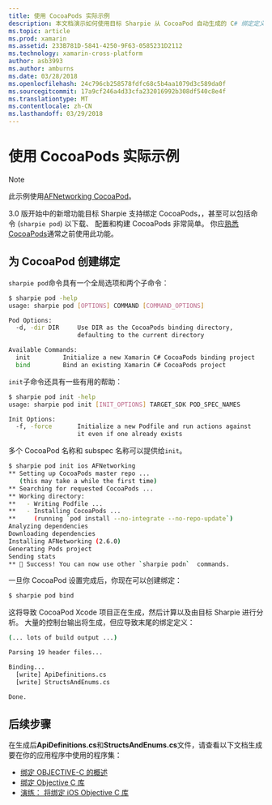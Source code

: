 ```yaml
---
title: 使用 CocoaPods 实际示例
description: 本文档演示如何使用目标 Sharpie 从 CocoaPod 自动生成的 C# 绑定定义。
ms.topic: article
ms.prod: xamarin
ms.assetid: 233B781D-5841-4250-9F63-0585231D2112
ms.technology: xamarin-cross-platform
author: asb3993
ms.author: amburns
ms.date: 03/28/2018
ms.openlocfilehash: 24c796cb258578fdfc68c5b4aa1079d3c589da0f
ms.sourcegitcommit: 17a9cf246a4d33cfa232016992b308df540c8e4f
ms.translationtype: MT
ms.contentlocale: zh-CN
ms.lasthandoff: 03/29/2018
---
```

# <a name="real-world-example-using-cocoapods"></a>使用 CocoaPods 实际示例

> [!NOTE]
> 此示例使用[AFNetworking CocoaPod](https://cocoapods.org/pods/AFNetworking)。

3.0 版开始中的新增功能目标 Sharpie 支持绑定 CocoaPods，，甚至可以包括命令 (`sharpie pod`) 以下载、 配置和构建 CocoaPods 非常简单。 你应[熟悉 CocoaPods](https://cocoapods.org)通常之前使用此功能。

## <a name="creating-a-binding-for-a-cocoapod"></a>为 CocoaPod 创建绑定

`sharpie pod`命令具有一个全局选项和两个子命令：

```bash
$ sharpie pod -help
usage: sharpie pod [OPTIONS] COMMAND [COMMAND_OPTIONS]

Pod Options:
  -d, -dir DIR     Use DIR as the CocoaPods binding directory,
                   defaulting to the current directory

Available Commands:
  init         Initialize a new Xamarin C# CocoaPods binding project
  bind         Bind an existing Xamarin C# CocoaPods project
```

`init`子命令还具有一些有用的帮助：

```bash
$ sharpie pod init -help
usage: sharpie pod init [INIT_OPTIONS] TARGET_SDK POD_SPEC_NAMES

Init Options:
  -f, -force       Initialize a new Podfile and run actions against
                   it even if one already exists
```

多个 CocoaPod 名称和 subspec 名称可以提供给`init`。

```bash
$ sharpie pod init ios AFNetworking
** Setting up CocoaPods master repo ...
   (this may take a while the first time)
** Searching for requested CocoaPods ...
** Working directory:
**   - Writing Podfile ...
**   - Installing CocoaPods ...
**     (running `pod install --no-integrate --no-repo-update`)
Analyzing dependencies
Downloading dependencies
Installing AFNetworking (2.6.0)
Generating Pods project
Sending stats
** 🍻 Success! You can now use other `sharpie podn`  commands.
```

一旦你 CocoaPod 设置完成后，你现在可以创建绑定：

```bash
$ sharpie pod bind
```

这将导致 CocoaPod Xcode 项目正在生成，然后计算以及由目标 Sharpie 进行分析。 大量的控制台输出将生成，但应导致末尾的绑定定义：

```bash
(... lots of build output ...)

Parsing 19 header files...

Binding...
  [write] ApiDefinitions.cs
  [write] StructsAndEnums.cs

Done.
```

## <a name="next-steps"></a>后续步骤

在生成后**ApiDefinitions.cs**和**StructsAndEnums.cs**文件，请查看以下文档生成要在你的应用程序中使用的程序集：

- [绑定 OBJECTIVE-C 的概述](~/cross-platform/macios/binding/overview.md)
- [绑定 Objective C 库](~/cross-platform/macios/binding/objective-c-libraries.md)
- [演练： 将绑定 iOS Objective C 库](~/ios/platform/binding-objective-c/walkthrough.md)

